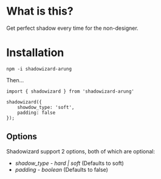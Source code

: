 # What is this?

Get perfect shadow every time for the non-designer.

# Installation

`npm -i shadowizard-arung`

Then...

```
import { shadowizard } from 'shadowizard-arung'

shadowizard({
    showdow_type: 'soft',
    padding: false
});
```

## Options

Shadowizard support 2 options, both of which are optional:

* *shadow_type* - _hard | soft_ (Defaults to soft)
* *padding* - _boolean_ (Defaults to false)
